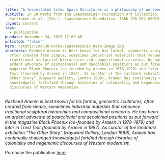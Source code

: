 ```yaml
---
title: "A tessellated life: Space Structures as a philosophy of perseverance"
subtitle: In 30 Works from the Saastamoinen Foundation Art Collection, P
  Karttunen et al. (Eds.), Saastamoinen Foundation. ISBN 978-952-69029-1-3
layout: content
tags:
  - publication
pubdate: November 24, 2023 12:00 AM
unlisted: "false"
hero: /static/img/30-works-saastamoinen_hero-image.jpg
shortdesc: Rasheed Araeen is best known for his formal, geometric sculptures,
  often created from simple, sometimes industrial materials that renounce
  traditional sculptural hierarchies and compositional concerns. He has been an
  ardent advocate of postcolonial and decolonial positions as put forward in the
  magazine Black Phoenix (co-founded by Araeen in 1978–1979) and later in Third
  Text (founded by Araeen in 1987). As curator of the landmark exhibition “The
  Other Story” (Hayward Gallery, London 1989), Araeen has continually challenged
  knowledge(s) fortified through histories of coloniality and hegemonic
  discourses of Western modernism.
---
```

*Rasheed Araeen is best known for his formal, geometric sculptures, often created from simple, sometimes industrial materials that renounce traditional sculptural hierarchies and compositional concerns. He has been an ardent advocate of postcolonial and decolonial positions as put forward in the magazine Black Phoenix (co-founded by Araeen in 1978–1979) and later in Third Text (founded by Araeen in 1987). As curator of the landmark exhibition “The Other Story” (Hayward Gallery, London 1989), Araeen has continually challenged knowledge(s) fortified through histories of coloniality and hegemonic discourses of Western modernism.*

Purchase the publication [here](https://www.emmashop.fi/en/30works-from-the-saastamoinen-foundation/p/2785/)